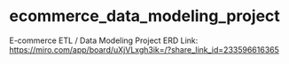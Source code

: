 # ecommerce_data_modeling_project
E-commerce ETL / Data Modeling Project
ERD Link: https://miro.com/app/board/uXjVLxgh3ik=/?share_link_id=233596616365

